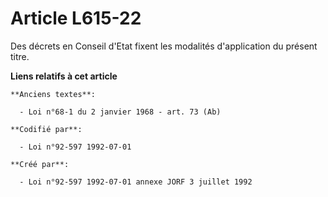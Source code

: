 # Article L615-22

Des décrets en Conseil d'Etat fixent les modalités d'application du présent titre.

**Liens relatifs à cet article**

	**Anciens textes**:

	  - Loi n°68-1 du 2 janvier 1968 - art. 73 (Ab)

	**Codifié par**:

	  - Loi n°92-597 1992-07-01

	**Créé par**:

	  - Loi n°92-597 1992-07-01 annexe JORF 3 juillet 1992
